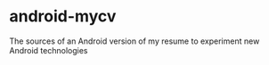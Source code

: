 # android-mycv
The sources of an Android version of my resume to experiment new Android technologies
